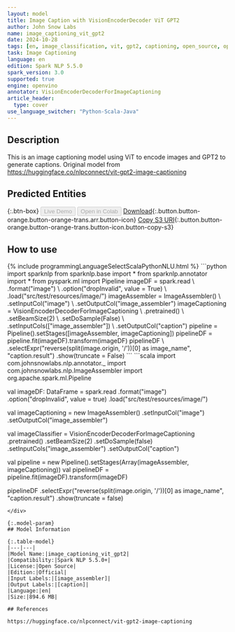 ```yaml
---
layout: model
title: Image Caption with VisionEncoderDecoder ViT GPT2
author: John Snow Labs
name: image_captioning_vit_gpt2
date: 2024-10-28
tags: [en, image_classification, vit, gpt2, captioning, open_source, openvino]
task: Image Captioning
language: en
edition: Spark NLP 5.5.0
spark_version: 3.0
supported: true
engine: openvino
annotator: VisionEncoderDecoderForImageCaptioning
article_header:
  type: cover
use_language_switcher: "Python-Scala-Java"
---
```


## Description

This is an image captioning model using ViT to encode images and GPT2 to generate captions. Original model from https://huggingface.co/nlpconnect/vit-gpt2-image-captioning

## Predicted Entities



{:.btn-box}
<button class="button button-orange" disabled>Live Demo</button>
<button class="button button-orange" disabled>Open in Colab</button>
[Download](https://s3.amazonaws.com/auxdata.johnsnowlabs.com/public/models/image_captioning_vit_gpt2_en_5.5.0_3.0_1730123370533.zip){:.button.button-orange.button-orange-trans.arr.button-icon}
[Copy S3 URI](s3://auxdata.johnsnowlabs.com/public/models/image_captioning_vit_gpt2_en_5.5.0_3.0_1730123370533.zip){:.button.button-orange.button-orange-trans.button-icon.button-copy-s3}

## How to use



<div class="tabs-box" markdown="1">
{% include programmingLanguageSelectScalaPythonNLU.html %}
```python
import sparknlp
from sparknlp.base import *
from sparknlp.annotator import *
from pyspark.ml import Pipeline
imageDF = spark.read \
    .format("image") \
    .option("dropInvalid", value = True) \
    .load("src/test/resources/image/")
imageAssembler = ImageAssembler() \
    .setInputCol("image") \
    .setOutputCol("image_assembler")
imageCaptioning = VisionEncoderDecoderForImageCaptioning \
    .pretrained() \
    .setBeamSize(2) \
    .setDoSample(False) \
    .setInputCols(["image_assembler"]) \
    .setOutputCol("caption")
pipeline = Pipeline().setStages([imageAssembler, imageCaptioning])
pipelineDF = pipeline.fit(imageDF).transform(imageDF)
pipelineDF \
    .selectExpr("reverse(split(image.origin, '/'))[0] as image_name", "caption.result")     .show(truncate = False)
```
```scala
import com.johnsnowlabs.nlp.annotator._
import com.johnsnowlabs.nlp.ImageAssembler
import org.apache.spark.ml.Pipeline

val imageDF: DataFrame = spark.read
  .format("image")
  .option("dropInvalid", value = true)
  .load("src/test/resources/image/")

val imageCaptioning = new ImageAssembler()
  .setInputCol("image")
  .setOutputCol("image_assembler")

val imageClassifier = VisionEncoderDecoderForImageCaptioning
  .pretrained()
  .setBeamSize(2)
  .setDoSample(false)
  .setInputCols("image_assembler")
  .setOutputCol("caption")

val pipeline = new Pipeline().setStages(Array(imageAssembler, imageCaptioning))
val pipelineDF = pipeline.fit(imageDF).transform(imageDF)

pipelineDF
  .selectExpr("reverse(split(image.origin, '/'))[0] as image_name", "caption.result")
  .show(truncate = false)
```
</div>

{:.model-param}
## Model Information

{:.table-model}
|---|---|
|Model Name:|image_captioning_vit_gpt2|
|Compatibility:|Spark NLP 5.5.0+|
|License:|Open Source|
|Edition:|Official|
|Input Labels:|[image_assembler]|
|Output Labels:|[caption]|
|Language:|en|
|Size:|894.6 MB|

## References

https://huggingface.co/nlpconnect/vit-gpt2-image-captioning